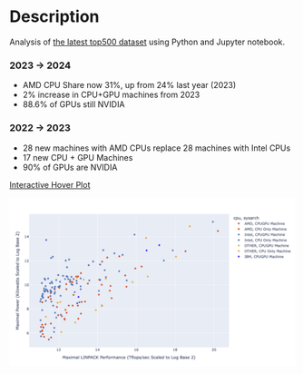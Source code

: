 # Description 
Analysis of [the latest top500 dataset](https://www.top500.org/lists/top500/) using Python and Jupyter notebook. 

### 2023 -> 2024 
* AMD CPU Share now 31%, up from 24% last year (2023) 
* 2% increase in CPU+GPU machines from 2023  
* 88.6% of GPUs still NVIDIA 

### 2022 -> 2023 
* 28 new machines with AMD CPUs replace 28 machines with Intel CPUs
* 17 new CPU + GPU Machines
* 90% of GPUs are NVIDIA

[Interactive Hover
Plot](http://htmlpreview.github.io/?https://github.com/tommygorham/top500/blob/main/InteractiveMachineInfo2024.html)


![Power Vs Performance](https://github.com/tommygorham/top500/blob/main/Visualizations/2024/June2024powervsperformance.png)
